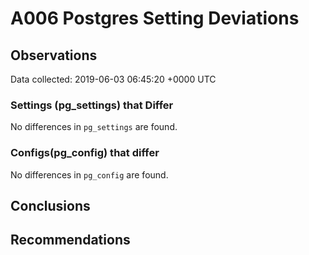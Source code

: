 # A006 Postgres Setting Deviations #

## Observations ##
Data collected: 2019-06-03 06:45:20 +0000 UTC  

### Settings (pg_settings) that Differ ###

No differences in `pg_settings` are found.

### Configs(pg_config) that differ ###

No differences in `pg_config` are found.



## Conclusions ##


## Recommendations ##

